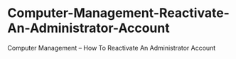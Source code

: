 # Computer-Management-Reactivate-An-Administrator-Account
Computer Management – How To Reactivate An Administrator Account
